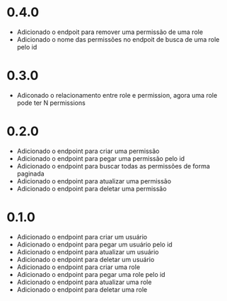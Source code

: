 # 0.4.0
- Adicionado o endpoit para remover uma permissão de uma role
- Adicionado o nome das permissões no endpoit de busca de uma role pelo id

# 0.3.0
- Adiconado o relacionamento entre role e permission, agora uma role pode ter N permissions

# 0.2.0
- Adicionado o endpoint para criar uma permissão
- Adicionado o endpoint para pegar uma permissão pelo id
- Adicionado o endpoint para buscar todas as permissões de forma paginada
- Adicionado o endpoint para atualizar uma permissão
- Adicionado o endpoint para deletar uma permissão

# 0.1.0
- Adicionado o endpoint para criar um usuário
- Adicionado o endpoint para pegar um usuário pelo id
- Adicionado o endpoint para atualizar um usuário
- Adicionado o endpoint para deletar um usuário
- Adicionado o endpoint para criar uma role
- Adicionado o endpoint para pegar uma role pelo id
- Adicionado o endpoint para atualizar uma role
- Adicionado o endpoint para deletar uma role